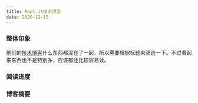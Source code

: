 ```yaml
---
title: Repl.it技术博客
date: 2020-12-15
---
```


### 整体印象

他们的[技术博客](https://blog.repl.it/)什么东西都混在了一起，所以需要根据标题来筛选一下。不过看起来东西也不是特别多，应该都还比较容易读。

### 阅读进度

### 博客摘要
